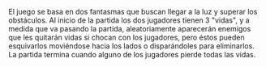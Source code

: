 El juego se basa en dos fantasmas que buscan llegar a la luz y superar los obstáculos. Al inicio de la partida los dos jugadores tienen 3 "vidas", y a medida que va pasando la partida, aleatoriamente aparecerán enemigos que les quitarán vidas si chocan con los jugadores, pero éstos pueden esquivarlos moviéndose hacia los lados o disparándoles para eliminarlos. La partida termina cuando alguno de los jugadores pierde todas las vidas.
